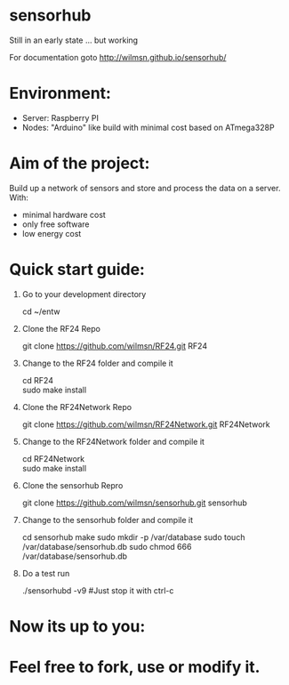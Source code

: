 sensorhub
=========

Still in an early state ... but working

For documentation goto http://wilmsn.github.io/sensorhub/

Environment:
============
- Server: Raspberry PI
- Nodes: "Arduino" like build with minimal cost based on ATmega328P 

Aim of the project:
===================
Build up a network of sensors and store and process the data on a server.
With:
- minimal hardware cost
- only free software
- low energy cost
 
Quick start guide:
=================
1. Go to your development directory

   cd ~/entw

2.  Clone the RF24 Repo  

    git clone https://github.com/wilmsn/RF24.git RF24  

3.  Change to the RF24 folder and compile it    

    cd RF24  
    sudo make install

4. Clone the RF24Network Repo  

    git clone https://github.com/wilmsn/RF24Network.git RF24Network  

5. Change to the RF24Network folder and compile it  

    cd RF24Network  
    sudo make install

6. Clone the sensorhub Repro

   git clone https://github.com/wilmsn/sensorhub.git sensorhub
   
7. Change to the sensorhub folder and compile it  
   
   cd sensorhub
   make
   sudo mkdir -p /var/database
   sudo touch  /var/database/sensorhub.db
   sudo chmod 666  /var/database/sensorhub.db

8. Do a test run
 
   ./sensorhubd -v9  #Just stop it with ctrl-c

Now its up to you:
==================
Feel free to fork, use or modify it.
=======
